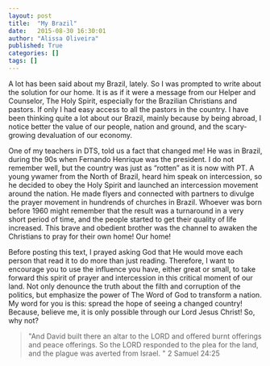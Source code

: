 ```yaml
---
layout: post
title:  "My Brazil"
date:   2015-08-30 16:30:01
author: "Alissa Oliveira"
published: True
categories: []
tags: []
---
```

A lot has been said about my Brazil, lately. So I was prompted to write about the solution for our home. It is as if it were a message from our Helper and Counselor, The Holy Spirit, especially for the Brazilian Christians and pastors. If only I had easy access to all the pastors  in the country. 
I have been thinking quite a lot about our Brazil, mainly because by being abroad, I notice better the value of our people, nation and ground, and the scary-growing devaluation of our economy. 

One of my teachers in DTS, told us a fact that changed me! He was in Brazil, during the 90s when Fernando Henrique was the president. I do not remember well, but the country was just as “rotten” as it is now with PT. A young ywamer from the North of Brazil, heard him speak on intercession, so he decided to obey the Holy Spirit and launched an intercession movement around the nation. He made flyers and connected with partners to divulge the prayer movement in hundrends of churches in Brazil. Whoever was born before 1960 might remember that the result was a turnaround in a very short period of time, and the people started to get their quality of life increased.  This brave and obedient brother was the channel to awaken the Christians to pray for their own home! Our home! 

Before posting this text, I prayed asking God that He would move each person that read it to do more than just reading. Therefore, I want to encourage you to use the influence you have, either great or small, to take forward this spirit of prayer and intercession in this critical moment of our land. Not only denounce the truth about the filth and corruption of the politics, but emphasize the power of The Word of God to transform a nation. My word for you is this: spread the hope of seeing a changed country! Because, believe me, it is only possible through our Lord Jesus Christ! So, why not?

>"And David built there an altar to the LORD and offered burnt offerings and peace offerings. So the LORD responded to the plea for the land, and the plague was averted from Israel. " 2 Samuel 24:25
